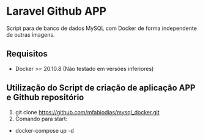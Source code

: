 # Laravel Github APP
Script para de banco de dados MySQL com Docker de forma independente de outras imagens.
## Requisitos
- Docker >= 20.10.8 (Não testado em versões inferiores)

## Utilização do Script de criação de aplicação APP e Github repositório 
1. git clone https://github.com/mfabiodias/mysql_docker.git
2. Comando para start: 
- docker-compose up -d
